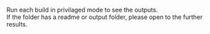 Run each build in privilaged mode to see the outputs. <br>
If the folder has a readme or output folder, please open to the further results.